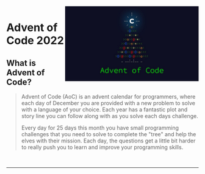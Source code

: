 <img src="advent-of-code.jpg" width="350" align="right" />

# Advent of Code 2022

## What is Advent of Code?

> Advent of Code (AoC) is an advent calendar for programmers, where each day of December you are provided with a new problem to solve with a language of your choice. Each year has a fantastic plot and story line you can follow along with as you solve each days challenge.
>
> Every day for 25 days this month you have small programming challenges that you need to solve to complete the "tree" and help the elves with their mission. Each day, the questions get a little bit harder to really push you to learn and improve your programming skills.

<br />

---

<br />